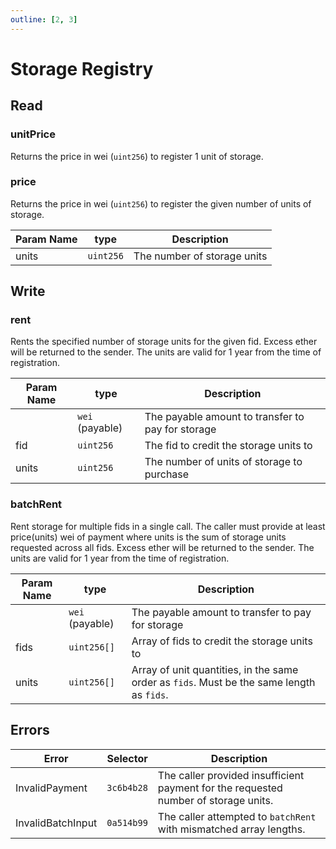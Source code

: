 ```yaml
---
outline: [2, 3]
---
```


# Storage Registry

## Read

### unitPrice

Returns the price in wei (`uint256`) to register 1 unit of storage.

### price

Returns the price in wei (`uint256`) to register the given number of units of storage.

| Param Name | type      | Description                 |
| ---------- | --------- | --------------------------- |
| units      | `uint256` | The number of storage units |

## Write

### rent

Rents the specified number of storage units for the given fid. Excess ether will be returned to the sender. The units are valid
for 1 year from the time of registration.

| Param Name | type            | Description                                       |
| ---------- | --------------- | ------------------------------------------------- |
|            | `wei` (payable) | The payable amount to transfer to pay for storage |
| fid        | `uint256`       | The fid to credit the storage units to            |
| units      | `uint256`       | The number of units of storage to purchase        |

### batchRent

Rent storage for multiple fids in a single call. The caller must provide at least price(units) wei of payment where units is the sum of storage units requested across all fids. Excess ether will be returned to the sender. The units are valid for 1 year from the time of registration.

| Param Name | type            | Description                                                                               |
| ---------- | --------------- | ----------------------------------------------------------------------------------------- |
|            | `wei` (payable) | The payable amount to transfer to pay for storage                                         |
| fids       | `uint256[]`     | Array of fids to credit the storage units to                                              |
| units      | `uint256[]`     | Array of unit quantities, in the same order as `fids`. Must be the same length as `fids`. |

## Errors

| Error             | Selector   | Description                                                                         |
| ----------------- | ---------- | ----------------------------------------------------------------------------------- |
| InvalidPayment    | `3c6b4b28` | The caller provided insufficient payment for the requested number of storage units. |
| InvalidBatchInput | `0a514b99` | The caller attempted to `batchRent` with mismatched array lengths.                  |
